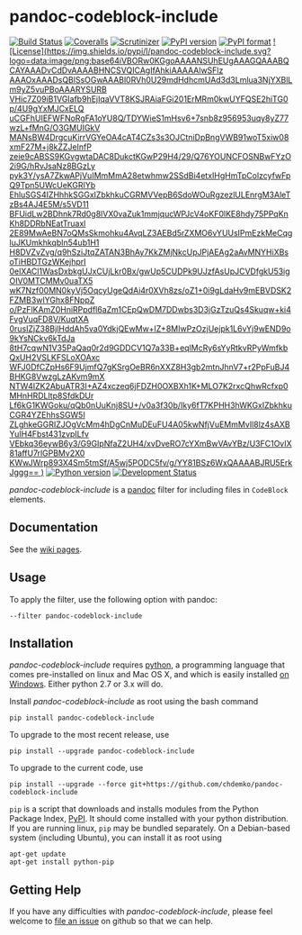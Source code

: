 # pandoc-codeblock-include
[![Build Status](https://img.shields.io/travis/chdemko/pandoc-codeblock-include/master.svg?logo=travis)](https://travis-ci.org/chdemko/pandoc-codeblock-include/branches)
[![Coveralls](https://img.shields.io/coveralls/github/chdemko/pandoc-codeblock-include/master.svg?logo=Codecov&logoColor=white)](https://coveralls.io/github/chdemko/pandoc-codeblock-include?branch=master)
[![Scrutinizer](https://img.shields.io/scrutinizer/g/chdemko/pandoc-codeblock-include.svg?logo=scrutinizer)](https://scrutinizer-ci.com/g/chdemko/pandoc-codeblock-include/)
[![PyPI version](https://img.shields.io/pypi/v/pandoc-codeblock-include.svg?logo=Python&logoColor=white)](https://pypi.org/project/pandoc-codeblock-include/)
[![PyPI format](https://img.shields.io/pypi/format/pandoc-codeblock-include.svg)](https://pypi.org/project/pandoc-codeblock-include/)
[![License](https://img.shields.io/pypi/l/pandoc-codeblock-include.svg?logo=data:image/png;base64iVBORw0KGgoAAAANSUhEUgAAAGQAAABQCAYAAADvCdDvAAAABHNCSVQICAgIfAhkiAAAAAlwSFlz
AAAOxAAADsQBlSsOGwAAABl0RVh0U29mdHdhcmUAd3d3Lmlua3NjYXBlLm9yZ5vuPBoAAARYSURB
VHic7Z09iB1VGIafb9hEjIqaVVT8KSJRAiaFGi201ErMRm0kwUYFQSE2hiTG0p/4U9gYxMJCxELQ
uCGFhUIEFWFNoRgFA1oYU8Q/TDYWieS1mHsv6+7snb8z956953uqy8yZ77wzL+fMnG/O3GMUIGkV
MANsBW4DrgcuKirrVGYeOA4cAT4CZs3s3OJCtniDpBngVWB91woT5xiw08xmF27M+j8kZZJeInfP
zeie9cABSS9KGvgwtaDAC8DukctKGwP29H4/29/Q76YOUNCFOSNBwFYzO2i9G/hRvJsaNz8BGzLy
pyk3Y/ysA7ZkwAPjVuIMmMmA28etwhmw2SSdBi4etxIHgHmTpColzcyfwFpQ9Tpn5UWcUeKGRIYb
EhluSGS4IZHhhkSGGxIZbkhkuCGRMVVepB6SdoWOuRgzezlULEnrgM3AleTzBs4AJ4E5M/s5VD11
BFUidLw2BDhnk7Rd0g8lVX0vaZuk1mmjqucWPJcV4oKF0lKE8hdy75PPqKnKh8DDRbNEatTruaxl
2E89MwAeBN7oQMsSkmohku4AvqLZ3AEBd5rZXMO6vYUUsIPmEzkMeCqgluJKUmkhkqbIn54ub1H1
H8DVZvZvg/q9hSziJtqZATAN3BhAy7KkZMjNkcUpJPjAEAg2aAvMNYHiXBsoTiHBDTGzWKejhprI
0elXACl1WasDxbkgUJxCUjLkr0Bx/gwUp5CUDPk9UJzfAsUpJCVDfgkU53igOIV0MTCMMv0uaTX5
wK7Nzf00MN0kyVj5OqcyUgeQdAi4r0XVh8zs/oZ1+0i9gLdaHv9mEBVDSK2FZMB3wIYGhx8FNppZ
o/PzFlKAmZ0HniRPpdfl6aZm1CEpQwDM7DDwbs3D3jGzTzuQs4Skuqw+ki4FvgVuqFD8V/KuqtXA
0rusIZjZ38BjlHddAh5va0YdkjQEwMw+IZ+8MIwPzOzjUejpk1L6vYj9wEND9o9kYsNCkv6kTdJa
8tH7cqwN1V35PaQaq0r2d9GDDCV1Q7a33B+eqlMcRy6sYyRtkvRPyWmfkbQxUH2VSLKFSLoXOAxc
WFJ0DfCZpHs6F9UjmfQ7gKSrgOeBR6nXXZ8H3gb2mtnJhnV7+r2PpFuBJ4BHKG8VwzgLzAKvm9mX
NTW4IZK2AbuATR3I+AZ4xczeq6jFDZH0OXBXh1K+MLO7K2rxcQhwRcfxp0MHnHRDLltp8SfdkDUr
Lf6kG1KWGoku/qQb0nUuKnj8SU+/v0a3f30b/Iky6fT7KPHH3hWKGxIZbkhkuCGR4YZEhhsSGW5I
ZLghkeGGRIZJOgVcMm4hDgCnMuDEuFU4A05kwNfjVuEMmMvIl8lz4sAXBYuIH4Fbst431zvpILfv
VEbkq36eywB6y3/G9GIpNfaZ2UH4/xvDveRO7cYXmBwVAvYBz/U3FC1OvIX81affU7rlGPBMv2X0
KWwJWrp893X4Sm5tmSf/A5wj5PODC5fv/g/YY81BSz6WxQAAAABJRU5ErkJggg==
)](https://raw.githubusercontent.com/chdemko/pandoc-codeblock-include/master/LICENSE)
[![Python version](https://img.shields.io/pypi/pyversions/pandoc-codeblock-include.svg)](https://pypi.org/project/pandoc-codeblock-include/)
[![Development Status](https://img.shields.io/pypi/status/pandoc-codeblock-include.svg)](https://pypi.org/project/pandoc-codeblock-include/)

*pandoc-codeblock-include* is a [pandoc] filter for including files in `CodeBlock` elements.

[pandoc]: http://pandoc.org/

Documentation
-------------

See the [wiki pages](https://github.com/chdemko/pandoc-codeblock-include/wiki).

Usage
-----

To apply the filter, use the following option with pandoc:

    --filter pandoc-codeblock-include

Installation
------------

*pandoc-codeblock-include* requires [python], a programming language that comes pre-installed on linux and Mac OS X, and which is easily installed [on Windows]. Either python 2.7 or 3.x will do.

Install *pandoc-codeblock-include* as root using the bash command

    pip install pandoc-codeblock-include

To upgrade to the most recent release, use

    pip install --upgrade pandoc-codeblock-include

To upgrade to the current code, use

    pip install --upgrade --force git+https://github.com/chdemko/pandoc-codeblock-include

`pip` is a script that downloads and installs modules from the Python Package Index, [PyPI].  It should come installed with your python distribution. If you are running linux, `pip` may be bundled separately. On a Debian-based system (including Ubuntu), you can install it as root using

    apt-get update
    apt-get install python-pip

[python]: https://www.python.org
[on Windows]: https://www.python.org/downloads/windows
[PyPI]: https://pypi.org


Getting Help
------------

If you have any difficulties with *pandoc-codeblock-include*, please feel welcome to [file an issue] on github so that we can help.

[file an issue]: https://github.com/chdemko/pandoc-codeblock-include/issues

